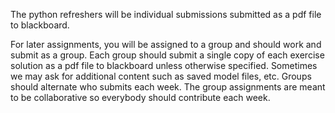 The python refreshers will be individual submissions submitted as a pdf file to blackboard. 

For later assignments, you will be assigned to a group and should work and submit as a group.
Each group should submit a single copy of each exercise solution as a pdf file to blackboard unless otherwise specified. 
Sometimes we may ask for additional content such as saved model files, etc.
Groups should alternate who submits each week. 
The group assignments are meant to be collaborative so everybody should contribute each week.
